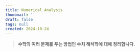 ```yaml
---
title: Numerical Analysis
thumbnail: ''
draft: false
tags: null
created: 2024-10-24
---
```



 > 
 > **수학의 여러 문제를 푸는 방법인 수치 해석학에 대해 정리합니다.**
